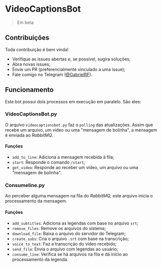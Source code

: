 # VideoCaptionsBot
> Em beta

## Contribuições

Toda contribuição é bem vinda!

* Verifique as issues abertas e, se possível, sugira soluções;
* Abra novas issues;
* Envie um PR (preferencialmente vinculado a uma issue);
* Fale comigo no Telegram ([@GabrielRF](https://t.me/GabrielRF)).

## Funcionamento

Este bot possui dois processos em execução em paralelo. São eles:

### VideoCaptionsBot.py

O arquivo `videocaptionsbot.py` faz o `polling` das atualizações. Assim que recebe um arquivo, um vídeo ou uma "mensagem de bolinha", a mensagem é enviada ao _RabbitMQ_.

#### Funções

* `add_to_line`: Adiciona a mensagem recebida à fila;
* `start`: Responde o comando `/start`;
* `get_video`: Responde ao receber um vídeo, um arquivo ou uma "mensagem de bolinha".

### Consumeline.py

Ao perceber alguma mensagem na fila do _RabbitMQ_, este arquivo inicia o processamento da mensagem.

#### Funções

* `add_subtitles`: Adiciona as legendas com base no arquivo `srt`;
* `remove_files`: Remove os arquivos do sistema;
* `download_file`: Baixa o arquivo do servidor do Telegram;
* `create_subs`: Cria o arquivo `.srt` com base na transcrição;
* `voice_to_text`: Faz a transcrição do vídeo recebido;
* `send_file`: Envia o arquivo com legendas ao usuário;
* `consume_line`: Verifica se há arquivos na fila e dá início ao processamento da legenda.
